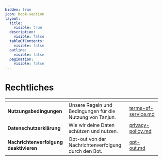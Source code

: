 ```yaml
---
hidden: true
icon: book-section
layout:
  title:
    visible: true
  description:
    visible: false
  tableOfContents:
    visible: false
  outline:
    visible: false
  pagination:
    visible: false
---
```


# Rechtliches

<table data-view="cards" data-full-width="false"><thead><tr><th></th><th></th><th data-hidden data-card-target data-type="content-ref"></th></tr></thead><tbody><tr><td><strong>Nutzungsbedingungen</strong></td><td>Unsere Regeln und Bedingungen für die Nutzung von Tanjun.</td><td><a href="terms-of-service.md">terms-of-service.md</a></td></tr><tr><td><strong>Datenschutzerklärung</strong></td><td>Wie wir deine Daten schützen und nutzen.</td><td><a href="privacy-policy.md">privacy-policy.md</a></td></tr><tr><td><strong>Nachrichtenverfolgung deaktivieren</strong></td><td>Opt-out von der Nachrichtenverfolgung durch den Bot.</td><td><a href="../commands/opt-out.md">opt-out.md</a></td></tr></tbody></table>

